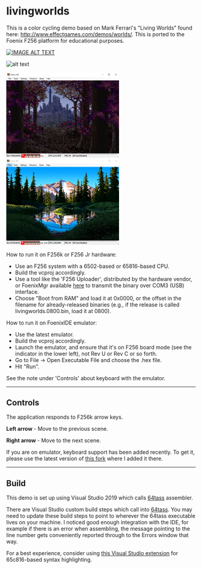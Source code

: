# livingworlds
This is a color cycling demo based on Mark Ferrari's "Living Worlds" found here: http://www.effectgames.com/demos/worlds/. This is ported to the Foenix F256 platform for educational purposes.


[![IMAGE ALT TEXT](http://img.youtube.com/vi/AbQHFqaOSMo/0.jpg)](http://www.youtube.com/watch?v=AbQHFqaOSMo "Video Title")

![alt text](https://raw.githubusercontent.com/clandrew/livingworlds/main/Images/LivingWorlds.gif?raw=true)

<img src="https://raw.githubusercontent.com/clandrew/livingworlds/main/Images/LivingWorlds1.PNG" width="300"> <img src="https://raw.githubusercontent.com/clandrew/livingworlds/main/Images/LivingWorlds2.PNG" width="300">

How to run it on F256k or F256 Jr hardware:
  * Use an F256 system with a 6502-based or 65816-based CPU.
  * Build the vcproj accordingly.
  * Use a tool like the 'F256 Uploader', distributed by the hardware vendor, or FoenixMgr available [here](https://github.com/pweingar/FoenixMgr) to transmit the binary over COM3 (USB) interface. 
  * Choose "Boot from RAM" and load it at 0x0000, or the offset in the filename for already-released binaries (e.g., if the release is called livingworlds.0800.bin, load it at 0800).

How to run it on FoenixIDE emulator:
  * Use the latest emulator.
  * Build the vcproj accordingly.
  * Launch the emulator, and ensure that it's on F256 board mode (see the indicator in the lower left), not Rev U or Rev C or so forth.
  * Go to File -> Open Executable File and choose the .hex file.
  * Hit "Run".

See the note under 'Controls' about keyboard with the emulator.

-----
## Controls
The application responds to F256k arrow keys.

**Left arrow** - Move to the previous scene.

**Right arrow** - Move to the next scene.

If you are on emulator, keyboard support has been added recently. To get it, please use the latest version of [this fork](https://github.com/clandrew/fnxide) where I added it there.

-----

## Build

This demo is set up using Visual Studio 2019 which calls [64tass](https://tass64.sourceforge.net) assembler.

There are Visual Studio custom build steps which call into [64tass](https://tass64.sourceforge.net). You may need to update these build steps to point to wherever the 64tass executable lives on your machine. I noticed good enough integration with the IDE, for example if there is an error when assembling, the message pointing to the line number gets conveniently reported through to the Errors window that way.

For a best experience, consider using [this Visual Studio extension](https://github.com/clandrew/vscolorize65c816) for 65c816-based syntax highlighting.
